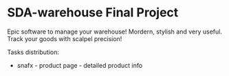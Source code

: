 # SDA-warehouse Final Project

Epic software to manage your warehouse!
Mordern, stylish and very useful. Track your goods with scalpel precision!



Tasks distribution:
 - snafx - product page - detailed product info
